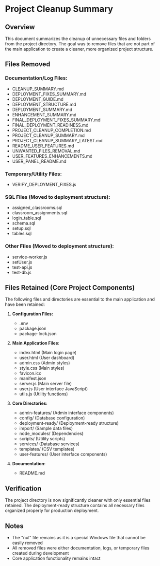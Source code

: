 # Project Cleanup Summary

## Overview
This document summarizes the cleanup of unnecessary files and folders from the project directory. The goal was to remove files that are not part of the main application to create a cleaner, more organized project structure.

## Files Removed

### Documentation/Log Files:
- CLEANUP_SUMMARY.md
- DEPLOYMENT_FIXES_SUMMARY.md
- DEPLOYMENT_GUIDE.md
- DEPLOYMENT_STRUCTURE.md
- DEPLOYMENT_SUMMARY.md
- ENHANCEMENT_SUMMARY.md
- FINAL_DEPLOYMENT_FIXES_SUMMARY.md
- FINAL_DEPLOYMENT_READINESS.md
- PROJECT_CLEANUP_COMPLETION.md
- PROJECT_CLEANUP_SUMMARY.md
- PROJECT_CLEANUP_SUMMARY_LATEST.md
- README_USER_FEATURES.md
- UNWANTED_FILES_REMOVAL.md
- USER_FEATURES_ENHANCEMENTS.md
- USER_PANEL_README.md

### Temporary/Utility Files:
- VERIFY_DEPLOYMENT_FIXES.js

### SQL Files (Moved to deployment structure):
- assigned_classrooms.sql
- classroom_assignments.sql
- login_table.sql
- schema.sql
- setup.sql
- tables.sql

### Other Files (Moved to deployment structure):
- service-worker.js
- setUser.js
- test-api.js
- test-db.js

## Files Retained (Core Project Components)
The following files and directories are essential to the main application and have been retained:

1. **Configuration Files:**
   - .env
   - package.json
   - package-lock.json

2. **Main Application Files:**
   - index.html (Main login page)
   - user.html (User dashboard)
   - admin.css (Admin styles)
   - style.css (Main styles)
   - favicon.ico
   - manifest.json
   - server.js (Main server file)
   - user.js (User interface JavaScript)
   - utils.js (Utility functions)

3. **Core Directories:**
   - admin-features/ (Admin interface components)
   - config/ (Database configuration)
   - deployment-ready/ (Deployment-ready structure)
   - import/ (Sample data files)
   - node_modules/ (Dependencies)
   - scripts/ (Utility scripts)
   - services/ (Database services)
   - templates/ (CSV templates)
   - user-features/ (User interface components)

4. **Documentation:**
   - README.md

## Verification
The project directory is now significantly cleaner with only essential files retained. The deployment-ready structure contains all necessary files organized properly for production deployment.

## Notes
- The "nul" file remains as it is a special Windows file that cannot be easily removed
- All removed files were either documentation, logs, or temporary files created during development
- Core application functionality remains intact